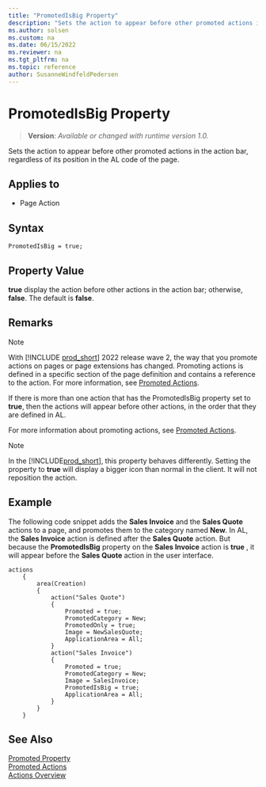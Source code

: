 ```yaml
---
title: "PromotedIsBig Property"
description: "Sets the action to appear before other promoted actions in the action bar, regardless of its position in the AL code of the page."
ms.author: solsen
ms.custom: na
ms.date: 06/15/2022
ms.reviewer: na
ms.tgt_pltfrm: na
ms.topic: reference
author: SusanneWindfeldPedersen
---
```

[//]: # (START>DO_NOT_EDIT)
[//]: # (IMPORTANT:Do not edit any of the content between here and the END>DO_NOT_EDIT.)
[//]: # (Any modifications should be made in the .xml files in the ModernDev repo.)
# PromotedIsBig Property
> **Version**: _Available or changed with runtime version 1.0._

Sets the action to appear before other promoted actions in the action bar, regardless of its position in the AL code of the page.

## Applies to
-   Page Action

[//]: # (IMPORTANT: END>DO_NOT_EDIT)


## Syntax

```AL
PromotedIsBig = true;
```
 
## Property Value  

**true** display the action before other actions in the action bar; otherwise, **false**. The default is **false**.  

## Remarks

> [!NOTE]  
> With [!INCLUDE [prod_short](../includes/prod_short.md)] 2022 release wave 2, the way that you promote actions on pages or page extensions has changed. Promoting actions is defined in a specific section of the page definition and contains a reference to the action. For more information, see [Promoted Actions](../devenv-promoted-actions.md).

If there is more than one action that has the PromotedIsBig property set to **true**, then the actions will appear before other actions, in the order that they are defined in AL.

For more information about promoting actions, see [Promoted Actions](../devenv-promoted-actions.md).

> [!NOTE]
> In the [!INCLUDE[prod_short](../includes/nav_windows_md.md)], this property behaves differently. Setting the property to **true** will display a bigger icon than normal in the client. It will not reposition the action.

## Example

The following code snippet adds the **Sales Invoice** and the **Sales Quote** actions to a page, and promotes them to the category named **New**. In AL, the **Sales Invoice** action is defined after the **Sales Quote** action. But because the **PromotedIsBig** property on the **Sales Invoice** action is **true** , it will appear before the **Sales Quote** action in the user interface.

```AL
actions
    {
        area(Creation)
        {
            action("Sales Quote")
            {
                Promoted = true;
                PromotedCategory = New;
                PromotedOnly = true;
                Image = NewSalesQuote;
                ApplicationArea = All;
            }
            action("Sales Invoice")
            {
                Promoted = true;
                PromotedCategory = New;
                Image = SalesInvoice;
                PromotedIsBig = true;
                ApplicationArea = All;
            }
        }
    }
```

## See Also  

[Promoted Property](devenv-promoted-property.md)   
[Promoted Actions](../devenv-promoted-actions.md)  
[Actions Overview](../devenv-actions-overview.md)  